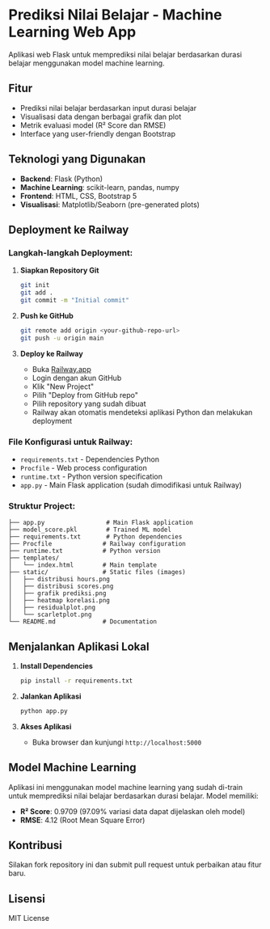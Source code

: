 # Prediksi Nilai Belajar - Machine Learning Web App

Aplikasi web Flask untuk memprediksi nilai belajar berdasarkan durasi belajar menggunakan model machine learning.

## Fitur

- Prediksi nilai belajar berdasarkan input durasi belajar
- Visualisasi data dengan berbagai grafik dan plot
- Metrik evaluasi model (R² Score dan RMSE)
- Interface yang user-friendly dengan Bootstrap

## Teknologi yang Digunakan

- **Backend**: Flask (Python)
- **Machine Learning**: scikit-learn, pandas, numpy
- **Frontend**: HTML, CSS, Bootstrap 5
- **Visualisasi**: Matplotlib/Seaborn (pre-generated plots)

## Deployment ke Railway

### Langkah-langkah Deployment:

1. **Siapkan Repository Git**
   ```bash
   git init
   git add .
   git commit -m "Initial commit"
   ```

2. **Push ke GitHub**
   ```bash
   git remote add origin <your-github-repo-url>
   git push -u origin main
   ```

3. **Deploy ke Railway**
   - Buka [Railway.app](https://railway.app)
   - Login dengan akun GitHub
   - Klik "New Project"
   - Pilih "Deploy from GitHub repo"
   - Pilih repository yang sudah dibuat
   - Railway akan otomatis mendeteksi aplikasi Python dan melakukan deployment

### File Konfigurasi untuk Railway:

- `requirements.txt` - Dependencies Python
- `Procfile` - Web process configuration
- `runtime.txt` - Python version specification
- `app.py` - Main Flask application (sudah dimodifikasi untuk Railway)

### Struktur Project:

```
├── app.py                 # Main Flask application
├── model_score.pkl        # Trained ML model
├── requirements.txt       # Python dependencies
├── Procfile              # Railway configuration
├── runtime.txt           # Python version
├── templates/
│   └── index.html        # Main template
├── static/               # Static files (images)
│   ├── distribusi hours.png
│   ├── distribusi scores.png
│   ├── grafik prediksi.png
│   ├── heatmap korelasi.png
│   ├── residualplot.png
│   └── scarletplot.png
└── README.md             # Documentation
```

## Menjalankan Aplikasi Lokal

1. **Install Dependencies**
   ```bash
   pip install -r requirements.txt
   ```

2. **Jalankan Aplikasi**
   ```bash
   python app.py
   ```

3. **Akses Aplikasi**
   - Buka browser dan kunjungi `http://localhost:5000`

## Model Machine Learning

Aplikasi ini menggunakan model machine learning yang sudah di-train untuk memprediksi nilai belajar berdasarkan durasi belajar. Model memiliki:
- **R² Score**: 0.9709 (97.09% variasi data dapat dijelaskan oleh model)
- **RMSE**: 4.12 (Root Mean Square Error)

## Kontribusi

Silakan fork repository ini dan submit pull request untuk perbaikan atau fitur baru.

## Lisensi

MIT License
